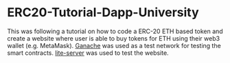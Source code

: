 # ERC20-Tutorial-Dapp-University
This was following a tutorial on how to code a ERC-20 ETH based token and create a website where user is able to buy tokens for ETH using their web3 wallet (e.g. MetaMask).
[Ganache](https://trufflesuite.com/ganache/) was used as a test network for testing the smart contracts. [lite-server](https://www.npmjs.com/package/lite-server) was used to test the website.

